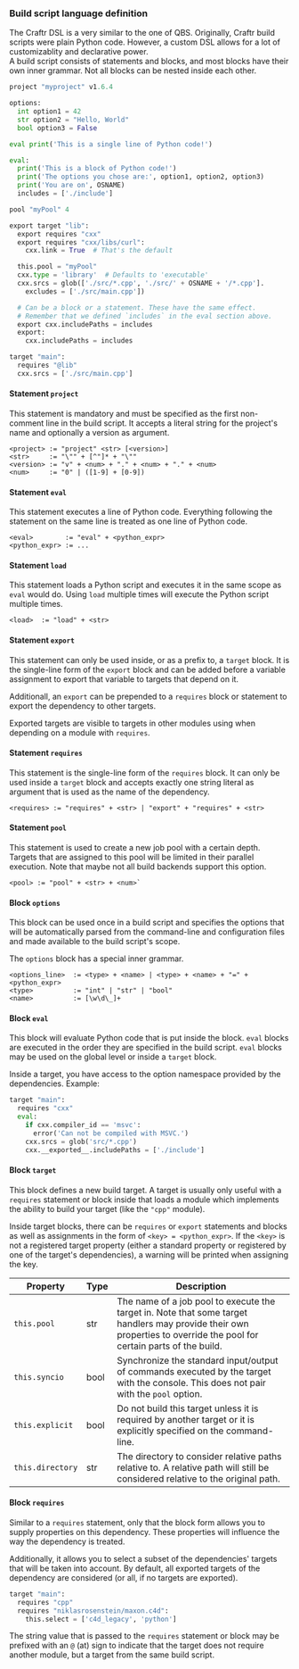 
### Build script language definition

The Craftr DSL is a very similar to the one of QBS. Originally, Craftr build
scripts were plain Python code. However, a custom DSL allows for a lot of
customizablity and declarative power.  
A build script consists of statements and blocks, and most blocks have their
own inner grammar. Not all blocks can be nested inside each other.

```python
project "myproject" v1.6.4

options:
  int option1 = 42
  str option2 = "Hello, World"
  bool option3 = False

eval print('This is a single line of Python code!')

eval:
  print('This is a block of Python code!')
  print('The options you chose are:', option1, option2, option3)
  print('You are on', OSNAME)
  includes = ['./include']

pool "myPool" 4

export target "lib":
  export requires "cxx"
  export requires "cxx/libs/curl":
    cxx.link = True  # That's the default

  this.pool = "myPool"
  cxx.type = 'library'  # Defaults to 'executable'
  cxx.srcs = glob(['./src/*.cpp', './src/' + OSNAME + '/*.cpp'].
    excludes = ['./src/main.cpp'])

  # Can be a block or a statement. These have the same effect.
  # Remember that we defined `includes` in the eval section above.
  export cxx.includePaths = includes
  export:
    cxx.includePaths = includes

target "main":
  requires "@lib"
  cxx.srcs = ['./src/main.cpp']
```

#### Statement `project`

This statement is mandatory and must be specified as the first non-comment
line in the build script. It accepts a literal string for the project's name
and optionally a version as argument.

    <project> := "project" <str> [<version>]
    <str>     := "\"" + [^"]* + "\""
    <version> := "v" + <num> + "." + <num> + "." + <num>
    <num>     := "0" | ([1-9] + [0-9])

#### Statement `eval`

This statement executes a line of Python code. Everything following the
statement on the same line is treated as one line of Python code.

    <eval>        := "eval" + <python_expr>
    <python_expr> := ...

#### Statement `load`

This statement loads a Python script and executes it in the same scope as
`eval` would do. Using `load` multiple times will execute the Python script
multiple times.

    <load>  := "load" + <str>

#### Statement `export`

This statement can only be used inside, or as a prefix to, a `target` block.
It is the single-line form of the `export` block and can be added before a
variable assignment to export that variable to targets that depend on it.

Additionall, an `export` can be prepended to a `requires` block or statement
to export the dependency to other targets.

Exported targets are visible to targets in other modules using when depending
on a module with `requires`.

#### Statement `requires`

This statement is the single-line form of the `requires` block. It can only be
used inside a `target` block and accepts exactly one string literal as argument
that is used as the name of the dependency.

    <requires> := "requires" + <str> | "export" + "requires" + <str>

#### Statement `pool`

This statement is used to create a new job pool with a certain depth. Targets
that are assigned to this pool will be limited in their parallel execution.
Note that maybe not all build backends support this option.

    <pool> := "pool" + <str> + <num>`

#### Block `options`

This block can be used once in a build script and specifies the options that
will be automatically parsed from the command-line and configuration files and
made available to the build script's scope.

The `options` block has a special inner grammar.

    <options_line>  := <type> + <name> | <type> + <name> + "=" + <python_expr>
    <type>          := "int" | "str" | "bool"
    <name>          := [\w\d\_]+

#### Block `eval`

This block will evaluate Python code that is put inside the block. `eval`
blocks are executed in the order they are specified in the build script.
`eval` blocks may be used on the global level or inside a `target` block.

Inside a target, you have access to the option namespace provided by the
dependencies. Example:

```python
target "main":
  requires "cxx"
  eval:
    if cxx.compiler_id == 'msvc':
      error('Can not be compiled with MSVC.')
    cxx.srcs = glob('src/*.cpp')
    cxx.__exported__.includePaths = ['./include']
```

#### Block `target`

This block defines a new build target. A target is usually only useful with a
`requires` statement or block inside that loads a module which implements the
ability to build your target (like the `"cpp"` module).

Inside target blocks, there can be `requires` or `export` statements and
blocks as well as assignments in the form of `<key> = <python_expr>`. If the
`<key>` is not a registered target property (either a standard property or
registered by one of the target's dependencies), a warning will be printed
when assigning the key.

| Property        | Type | Description |
| --------------- | ---- | ----------- |
| `this.pool`     | str  | The name of a job pool to execute the target in. Note that some target handlers may provide their own properties to override the pool for certain parts of the build. |
| `this.syncio`   | bool | Synchronize the standard input/output of commands executed by the target with the console. This does not pair with the `pool` option. |
| `this.explicit` | bool | Do not build this target unless it is required by another target or it is explicitly specified on the command-line. |
| `this.directory`| str  | The directory to consider relative paths relative to. A relative path will still be considered relative to the original path. |

#### Block `requires`

Similar to a `requires` statement, only that the block form allows you to
supply properties on this dependency. These properties will influence the
way the dependency is treated.  

Additionally, it allows you to select a subset of the dependencies' targets
that will be taken into account. By default, all exported targets of the
dependency are considered (or all, if no targets are exported).

```python
target "main":
  requires "cpp"
  requires "niklasrosenstein/maxon.c4d":
    this.select = ['c4d_legacy', 'python']
```

The string value that is passed to the `requires` statement or block may be
prefixed with an `@` (at) sign to indicate that the target does not require
another module, but a target from the same build script.
